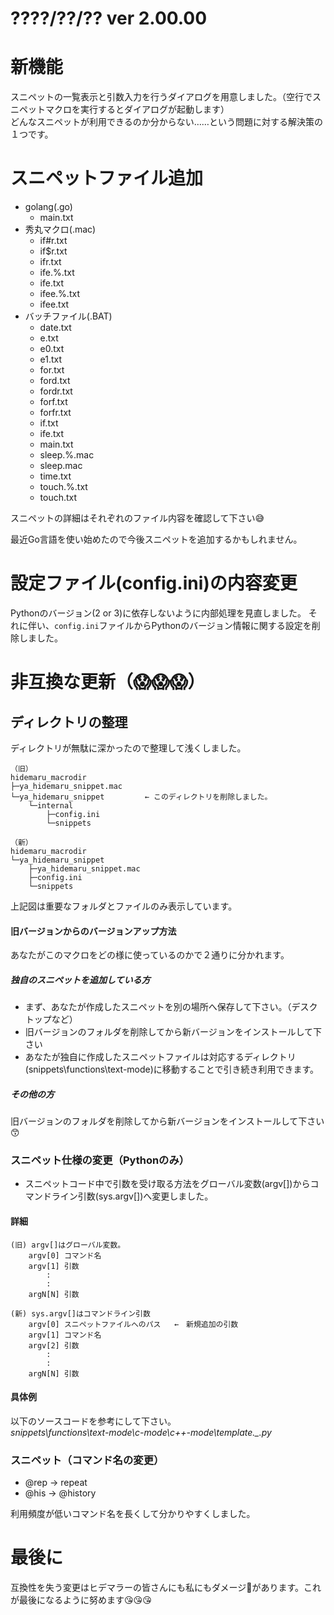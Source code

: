 ﻿
# ????/??/?? ver 2.00.00

# 新機能

スニペットの一覧表示と引数入力を行うダイアログを用意しました。（空行でスニペットマクロを実行するとダイアログが起動します）<br>
どんなスニペットが利用できるのか分からない……という問題に対する解決策の１つです。

# スニペットファイル追加
- golang(.go)
	- main.txt
- 秀丸マクロ(.mac)
	- if#r.txt
	- if$r.txt
	- ifr.txt
	- ife.%.txt
	- ife.txt
	- ifee.%.txt
	- ifee.txt
- バッチファイル(.BAT)
	- date.txt
	- e.txt
	- e0.txt
	- e1.txt
	- for.txt
	- ford.txt
	- fordr.txt
	- forf.txt
	- forfr.txt
	- if.txt
	- ife.txt
	- main.txt
	- sleep.%.mac
	- sleep.mac
	- time.txt
	- touch.%.txt
	- touch.txt

スニペットの詳細はそれぞれのファイル内容を確認して下さい😅

最近Go言語を使い始めたので今後スニペットを追加するかもしれません。

# 設定ファイル(config.ini)の内容変更

Pythonのバージョン(2 or 3)に依存しないように内部処理を見直しました。
それに伴い、`config.ini`ファイルからPythonのバージョン情報に関する設定を削除しました。

# 非互換な更新（😱😱😱）

## ディレクトリの整理

ディレクトリが無駄に深かったので整理して浅くしました。

	（旧）
	hidemaru_macrodir
	├─ya_hidemaru_snippet.mac
	└─ya_hidemaru_snippet		  ← このディレクトリを削除しました。
	    └─internal
	        ├─config.ini
	        └─snippets

	（新）
	hidemaru_macrodir
	└─ya_hidemaru_snippet
	    ├─ya_hidemaru_snippet.mac
	    ├─config.ini
	    └─snippets

上記図は重要なフォルダとファイルのみ表示しています。

#### 旧バージョンからのバージョンアップ方法

あなたがこのマクロをどの様に使っているのかで２通りに分かれます。

##### 独自のスニペットを追加している方

- まず、あなたが作成したスニペットを別の場所へ保存して下さい。（デスクトップなど）
- 旧バージョンのフォルダを削除してから新バージョンをインストールして下さい
- あなたが独自に作成したスニペットファイルは対応するディレクトリ(snippets\functions\text-mode)に移動することで引き続き利用できます。

##### その他の方

旧バージョンのフォルダを削除してから新バージョンをインストールして下さい😙

### スニペット仕様の変更（Pythonのみ）

- スニペットコード中で引数を受け取る方法をグローバル変数(argv[])からコマンドライン引数(sys.argv[])へ変更しました。

#### 詳細

	(旧) argv[]はグローバル変数。
		argv[0]	コマンド名
		argv[1]	引数
			:
			:
		argN[N]	引数
		
	(新) sys.argv[]はコマンドライン引数
		argv[0]	スニペットファイルへのパス   ←　新規追加の引数
		argv[1]	コマンド名
		argv[2]	引数
			:
			:
		argN[N]	引数

#### 具体例

以下のソースコードを参考にして下さい。<br>
*snippets\functions\text-mode\c-mode\c++-mode\template._.py*

### スニペット（コマンド名の変更）
- @rep → repeat
- @his → @history

利用頻度が低いコマンド名を長くして分かりやすくしました。

# 最後に

互換性を失う変更はヒデマラーの皆さんにも私にもダメージ🤕があります。これが最後になるように努めます😘😘😘

